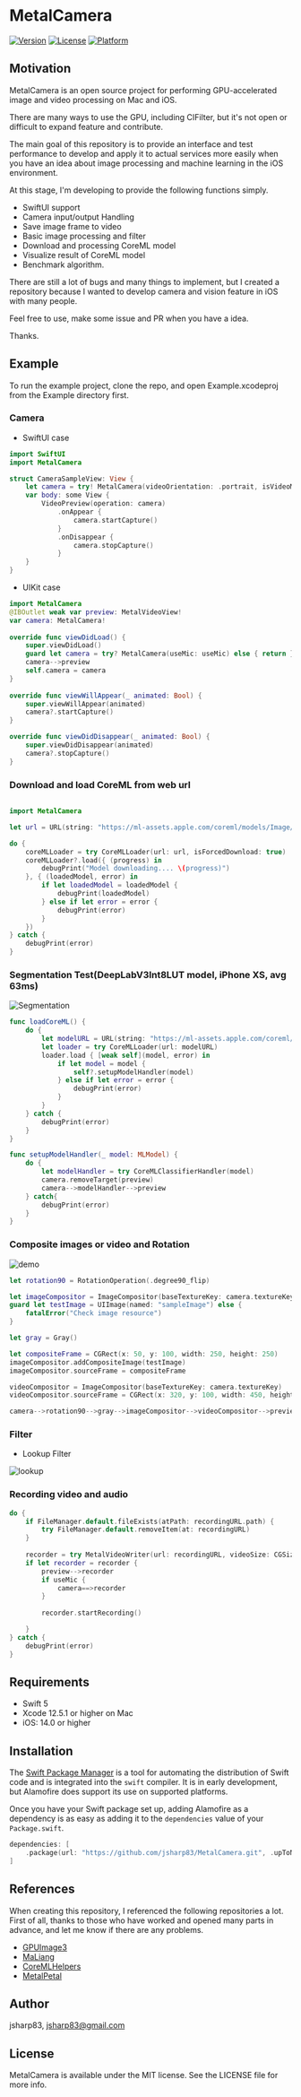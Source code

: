 # MetalCamera

<!--
[![CI Status](https://img.shields.io/travis/jsharp83/MetalCamera.svg?style=flat)](https://travis-ci.org/jsharp83/MetalCamera)
-->
[![Version](https://img.shields.io/cocoapods/v/MetalCamera.svg?style=flat)](https://cocoapods.org/pods/MetalCamera)
[![License](https://img.shields.io/cocoapods/l/MetalCamera.svg?style=flat)](https://cocoapods.org/pods/MetalCamera)
[![Platform](https://img.shields.io/cocoapods/p/MetalCamera.svg?style=flat)](https://cocoapods.org/pods/MetalCamera)

## Motivation
MetalCamera is an open source project for performing GPU-accelerated image and video processing on Mac and iOS. 

There are many ways to use the GPU, including CIFilter, but it's not open or difficult to expand feature and contribute.

The main goal of this repository is to provide an interface and test performance to develop and apply it to actual services more easily when you have an idea about image processing and machine learning in the iOS environment.

At this stage, I'm developing to provide the following functions simply.
* SwiftUI support
* Camera input/output Handling
* Save image frame to video
* Basic image processing and filter
* Download and processing CoreML model
* Visualize result of CoreML model
* Benchmark algorithm.


There are still a lot of bugs and many things to implement, 
but I created a repository because I wanted to develop camera and vision feature in iOS with many people.

Feel free to use, make some issue and PR when you have a idea.

Thanks.

## Example

To run the example project, clone the repo, and open Example.xcodeproj from the Example directory first.

### Camera
* SwiftUI case
```swift
import SwiftUI
import MetalCamera

struct CameraSampleView: View {
    let camera = try! MetalCamera(videoOrientation: .portrait, isVideoMirrored: true)
    var body: some View {
        VideoPreview(operation: camera)
            .onAppear {
                camera.startCapture()
            }
            .onDisappear {
                camera.stopCapture()
            }
    }
}
```

* UIKit case
```swift    
import MetalCamera    
@IBOutlet weak var preview: MetalVideoView!
var camera: MetalCamera!
    
override func viewDidLoad() {
    super.viewDidLoad()
    guard let camera = try? MetalCamera(useMic: useMic) else { return }
    camera-->preview
    self.camera = camera
}
    
override func viewWillAppear(_ animated: Bool) {
    super.viewWillAppear(animated)
    camera?.startCapture()
}

override func viewDidDisappear(_ animated: Bool) {
    super.viewDidDisappear(animated)
    camera?.stopCapture()
}    
```

### Download and load CoreML from web url
```swift

import MetalCamera  

let url = URL(string: "https://ml-assets.apple.com/coreml/models/Image/ImageSegmentation/DeepLabV3/DeepLabV3Int8LUT.mlmodel")!

do {
    coreMLLoader = try CoreMLLoader(url: url, isForcedDownload: true)
    coreMLLoader?.load({ (progress) in
        debugPrint("Model downloading.... \(progress)")
    }, { (loadedModel, error) in
        if let loadedModel = loadedModel {
            debugPrint(loadedModel)
        } else if let error = error {
            debugPrint(error)
        }
    })
} catch {
    debugPrint(error)
}
```

### Segmentation Test(DeepLabV3Int8LUT model, iPhone XS, avg 63ms)
![Segmentation](https://user-images.githubusercontent.com/160281/85217231-5e4b1a00-b3c9-11ea-9317-7df77de33cf3.gif)

```swift
func loadCoreML() {
    do {
        let modelURL = URL(string: "https://ml-assets.apple.com/coreml/models/Image/ImageSegmentation/DeepLabV3/DeepLabV3Int8LUT.mlmodel")!    
        let loader = try CoreMLLoader(url: modelURL)
        loader.load { [weak self](model, error) in
            if let model = model {
                self?.setupModelHandler(model)
            } else if let error = error {
                debugPrint(error)
            }
        }
    } catch {
        debugPrint(error)
    }
}

func setupModelHandler(_ model: MLModel) {
    do {
        let modelHandler = try CoreMLClassifierHandler(model)
        camera.removeTarget(preview)
        camera-->modelHandler-->preview
    } catch{
        debugPrint(error)
    }
}
```

### Composite images or video and Rotation
![demo](https://user-images.githubusercontent.com/160281/85217243-7327ad80-b3c9-11ea-9162-d29c8aa1864e.gif)

```swift
let rotation90 = RotationOperation(.degree90_flip)

let imageCompositor = ImageCompositor(baseTextureKey: camera.textureKey)
guard let testImage = UIImage(named: "sampleImage") else {
    fatalError("Check image resource")
}

let gray = Gray()

let compositeFrame = CGRect(x: 50, y: 100, width: 250, height: 250)
imageCompositor.addCompositeImage(testImage)
imageCompositor.sourceFrame = compositeFrame

videoCompositor = ImageCompositor(baseTextureKey: camera.textureKey)
videoCompositor.sourceFrame = CGRect(x: 320, y: 100, width: 450, height: 250)

camera-->rotation90-->gray-->imageCompositor-->videoCompositor-->preview

```

### Filter

* Lookup Filter

![lookup](https://user-images.githubusercontent.com/160281/85217209-29d75e00-b3c9-11ea-9c5b-ad448654df79.gif)

### Recording video and audio
```swift
do {
    if FileManager.default.fileExists(atPath: recordingURL.path) {
        try FileManager.default.removeItem(at: recordingURL)
    }
     
    recorder = try MetalVideoWriter(url: recordingURL, videoSize: CGSize(width: 720, height: 1280), recordAudio: useMic)
    if let recorder = recorder {
        preview-->recorder
        if useMic {
            camera==>recorder
        }                   
                   
        recorder.startRecording()

    }
} catch {
    debugPrint(error)
}
```

## Requirements
* Swift 5
* Xcode 12.5.1 or higher on Mac
* iOS: 14.0 or higher

## Installation

The [Swift Package Manager](https://swift.org/package-manager/) is a tool for automating the distribution of Swift code and is integrated into the `swift` compiler. It is in early development, but Alamofire does support its use on supported platforms.

Once you have your Swift package set up, adding Alamofire as a dependency is as easy as adding it to the `dependencies` value of your `Package.swift`.

```swift
dependencies: [
    .package(url: "https://github.com/jsharp83/MetalCamera.git", .upToNextMinor(from: "0.2.0"))
]
```

## References

When creating this repository, I referenced the following repositories a lot. 
First of all, thanks to those who have worked and opened many parts in advance, and let me know if there are any problems.

* [GPUImage3](https://github.com/BradLarson/GPUImage3)
* [MaLiang](https://github.com/Harley-xk/MaLiang)
* [CoreMLHelpers](https://github.com/hollance/CoreMLHelpers)
* [MetalPetal](https://github.com/MetalPetal/MetalPetal)

## Author

jsharp83, jsharp83@gmail.com

## License

MetalCamera is available under the MIT license. See the LICENSE file for more info.
